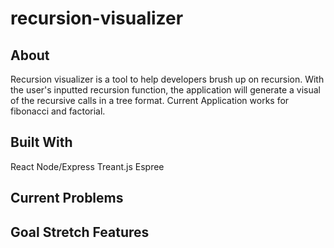 # recursion-visualizer

## About

Recursion visualizer is a tool to help developers brush up on recursion. With the user's inputted recursion function, the application will generate a visual of the recursive calls in a tree format.
Current Application works for fibonacci and factorial.

## Built With
React
Node/Express
Treant.js
Espree

## Current Problems


## Goal Stretch Features
